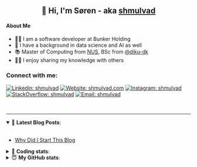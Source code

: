 <h2 align="center">
	👋 Hi, I'm Søren - aka <a href="https://shmulvad.com">shmulvad</a>
</h2>

#### About Me
- 👨‍💻 I am a software developer at Bunker Holding
- 🤖 I have a background in data science and AI as well
- 📚 Master of Computing from [NUS], BSc from [@diku-dk]
- 👨‍🏫 I enjoy sharing my knowledge with others

### Connect with me:

[![Linkedin: shmulvad](https://img.shields.io/badge/shmulvad-blue?style=flat&logo=Linkedin&logoColor=white)][linkedin]
[![Website: shmulvad.com](https://img.shields.io/badge/shmulvad.com-47CCCC?&style=flat&logo=Google-Chrome&logoColor=white)][website]
[![Instagram: shmulvad](https://img.shields.io/badge/-@shmulvad-purple?style=flat&logo=Instagram&logoColor=white)][instagram]
[![StackOverflow: shmulvad](https://img.shields.io/badge/shmulvad-FE7A16?style=flat&logo=stack-overflow&logoColor=white)][stackOverflow]
[![Email: shmulvad](https://img.shields.io/badge/shmulvad-D14836?style=flat&logo=gmail&logoColor=white)][mail]

<br />

---

<details open>
 <summary>📕 <b>Latest Blog Posts</b>: </summary>

<br>

<!-- BLOG-POST-LIST:START -->
- [Why Did I Start This Blog](https://shmulvad.com/blog/why-did-start-this-blog)
<!-- BLOG-POST-LIST:END -->

</details>

<!-- --- -->

<details>
 <summary>🤖 <b>Coding stats</b>: </summary>

<br>

NOTE: Doesn't track coding at work.

<!--START_SECTION:waka-->
![Code Time](http://img.shields.io/badge/Code%20Time-2%2C996%20hrs%2043%20mins-blue)

**I'm an Early 🐤** 

```text
🌞 Morning                1889 commits        ███████░░░░░░░░░░░░░░░░░░   27.82 % 
🌆 Daytime                2825 commits        ██████████░░░░░░░░░░░░░░░   41.60 % 
🌃 Evening                1463 commits        █████░░░░░░░░░░░░░░░░░░░░   21.54 % 
🌙 Night                  614 commits         ██░░░░░░░░░░░░░░░░░░░░░░░   09.04 % 
```


📊 **This Week I Spent My Time On** 

```text
💬 Programming Languages: 
Python                   4 hrs 36 mins       ██████████████░░░░░░░░░░░   57.30 % 
Other                    1 hr 32 mins        █████░░░░░░░░░░░░░░░░░░░░   19.15 % 
TypeScript               1 hr 12 mins        ████░░░░░░░░░░░░░░░░░░░░░   15.12 % 
HTML                     18 mins             █░░░░░░░░░░░░░░░░░░░░░░░░   03.82 % 
Bash                     9 mins              ░░░░░░░░░░░░░░░░░░░░░░░░░   01.89 % 

🔥 Editors: 
VS Code                  6 hrs 26 mins       ████████████████████░░░░░   80.16 % 
Zsh                      1 hr 32 mins        █████░░░░░░░░░░░░░░░░░░░░   19.15 % 
Sublime Text             3 mins              ░░░░░░░░░░░░░░░░░░░░░░░░░   00.69 % 

🐱‍💻 Projects: 
km24-core                7 hrs 1 min         ██████████████████████░░░   87.33 % 
sundhed                  38 mins             ██░░░░░░░░░░░░░░░░░░░░░░░   08.07 % 
company-scrapers         18 mins             █░░░░░░░░░░░░░░░░░░░░░░░░   03.88 % 
Unknown Project          3 mins              ░░░░░░░░░░░░░░░░░░░░░░░░░   00.69 % 
Terminal                 0 secs              ░░░░░░░░░░░░░░░░░░░░░░░░░   00.02 % 
```


 Last Updated on 04/01/2025 18:46:53 UTC
<!--END_SECTION:waka-->

</details>

<!-- --- -->

<details>
 <summary>😇 <b>My GitHub stats</b>: </summary>

<br>

<img align="left" alt="shmulvad's Github Stats" src="https://github-readme-stats.vercel.app/api?username=shmulvad&show_icons=true&hide_border=true" />

</details>



[website]: https://shmulvad.com
[linkedin]: https://linkedin.com/in/shmulvad
[instagram]: https://instagram.com/shmulvad
[stackOverflow]: https://stackoverflow.com/users/9248793/shmulvad
[mail]: mailto:shmulvad@gmail.com
[@diku-dk]: https://github.com/diku-dk
[github]: https://github.com/shmulvad
[NUS]: https://www.nus.edu.sg

